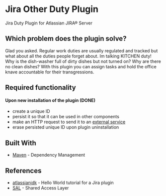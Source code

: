 # Jira Other Duty Plugin

Jira Duty Plugin for Atlassian JIRA® Server

## Which problem does the plugin solve?

Glad you asked. Regular work duties are usually regulated and tracked but what about all the duties people forget about. Im talking KITCHEN duty! Why is the dish-washer full of dirty dishes but not turned on? Why are there no clean dishes? With this plugin you can assign tasks and hold the office knave accountable for their transgressions. 

## Required functionality

   #### Upon new installation of the plugin  (DONE)
   - create a unique ID
   - persist it so that it can be used in other components
   - make an HTTP request to send it to an [external service](https://postman-echo.com)
   - erase persisted unique ID upon plugin uninstallation
  
## Built With

* [Maven](https://maven.apache.org/) - Dependency Management

## References

* [atlassianjdk](https://developer.atlassian.com/server/framework/atlassian-sdk/set-up-the-atlassian-plugin-sdk-and-build-a-project/) - Hello World tutorial for a Jira plugin
* [SAL](
https://developer.atlassian.com/server/framework/atlassian-sdk/storing-plugin-settings/) - Shared Access Layer



